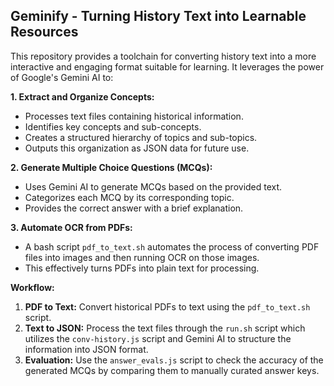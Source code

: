 ##  Geminify - Turning History Text into Learnable Resources

This repository provides a toolchain for converting history text into a more interactive and engaging format suitable for learning.  It leverages the power of Google's Gemini AI to:

**1. Extract and Organize Concepts:**

- Processes text files containing historical information.
- Identifies key concepts and sub-concepts. 
- Creates a structured hierarchy of topics and sub-topics.
- Outputs this organization as JSON data for future use.

**2. Generate Multiple Choice Questions (MCQs):**

- Uses Gemini AI to generate MCQs based on the provided text. 
-  Categorizes each MCQ by its corresponding topic.
- Provides the correct answer with a brief explanation.

**3.  Automate OCR from PDFs:**

- A bash script `pdf_to_text.sh` automates the process of converting PDF files into images and then running OCR on those images. 
- This effectively turns PDFs into plain text for processing.

**Workflow:**

1. **PDF to Text:** Convert historical PDFs to text using the `pdf_to_text.sh` script. 
2. **Text to JSON:** Process the text files through the `run.sh` script which utilizes the `conv-history.js` script and Gemini AI to structure the information into JSON format. 
3. **Evaluation:** Use the `answer_evals.js` script to check the accuracy of the generated MCQs by comparing them to manually curated answer keys.
